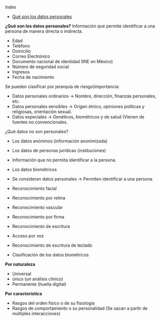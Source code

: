 
Index

- [Qué son los datos personales](#qué_son_los_datos_personales)
 

**¿Qué son los datos personales?**
Información que permite identificar a una persona de manera directa o indirecta.

  - Edad
  - Teléfono
  - Domicilio
  - Correo Electrónico
  - Documento nacional de identidad (INE en México)
  - Número de seguridad social
  - Ingresos
  - Fecha de nacimiento

Se pueden clasificar por jerarquía de riesgo(importancia:

  - Datos personales ordinarios $\to$ Nombre, dirección, finanzas personales, etc.
  - Datos personales sensibles $\to$ Origen étnico, opiniones políticas y religiosas, orientación sexual.
  - Datos especiales $\to$ Genéticos, biométricos y de salud (Vienen de fuentes no convencionales.

¿Qué datos no son personales?

  - Los datos anónimos (información anonimizada)
  - Los datos de personas jurídicas (instituciones)
  - Información que no permita identificar a la persona.
  - Los datos biométricos
  - Se consideran datos personales $\to$ Permiten identificar a una persona

  - Reconocimiento facial
  - Reconocimiento por retina
  - Reconocimiento vascular
  - Reconocimiento por firma
  - Reconocimiento de escritura
  - Acceso por voz
  - Reconocimiento de escritura de teclado
  - Clasificación de los datos biométricos

**Por naturaleza**

- Universal
- único (un análisis clínico)
- Permanente (huella digital)

**Por característica**

- Rasgos del orden físico o de su fisiología
- Rasgos de comportamiento o su personalidad (Se sacan a partir de múltiples interacciones)
